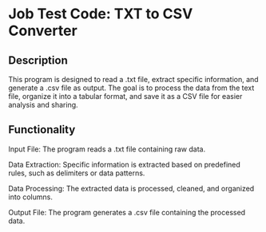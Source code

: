 <h1>Job Test Code: TXT to CSV Converter</h1>

<h2>Description</h2>
<p>This program is designed to read a .txt file, extract specific information, and generate a .csv file as output. The goal is to process the data from the text file, organize it into a tabular format, and save it as a CSV file for easier analysis and sharing.</p>

<h2>Functionality</h2>
<p> <bold>Input</bold> File: The program reads a .txt file containing raw data.</p>
<p>Data Extraction: Specific information is extracted based on predefined rules, such as delimiters or data patterns.</p>
<p>Data Processing: The extracted data is processed, cleaned, and organized into columns.</p>
<p>Output File: The program generates a .csv file containing the processed data.</p>
